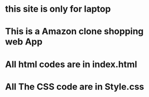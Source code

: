 # this site is only for laptop

# This is a Amazon clone shopping web App

# All html codes are in index.html

# All The CSS code are in Style.css
